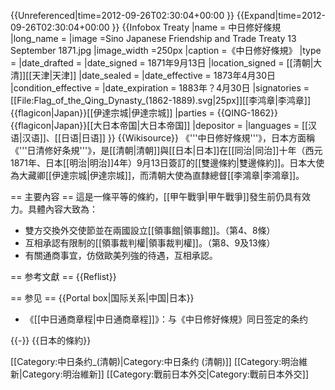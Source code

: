 {{Unreferenced|time=2012-09-26T02:30:04+00:00 }}
{{Expand|time=2012-09-26T02:30:04+00:00 }} 
{{Infobox Treaty
|name                = 中日修好條規
|long_name           = 
|image               =Sino Japanese Friendship and Trade Treaty 13 September 1871.jpg
|image_width         =250px
|caption             =《中日修好條規》
|type                =
|date_drafted        = 
|date_signed         = 1871年9月13日
|location_signed     = [[清朝|大清]][[天津|天津]]
|date_sealed         = 
|date_effective      = 1873年4月30日
|condition_effective = 
|date_expiration     = 1883年？4月30日
|signatories         = [[File:Flag_of_the_Qing_Dynasty_(1862-1889).svg|25px]][[李鸿章|李鸿章]]<br>{{flagicon|Japan}}[[伊達宗城|伊達宗城]] 
|parties             = {{QING-1862}}<br>{{flagicon|Japan}}[[大日本帝国|大日本帝国]]
|depositor           = 
|languages           = [[汉语|汉语]]、[[日语|日语]]
}}
{{Wikisource}}
《'''中日修好條規'''》，日本方面稱《'''日清修好条規'''》，是[[清朝|清朝]]與[[日本|日本]]在[[同治|同治]]十年（西元1871年、日本[[明治|明治]]4年）9月13日簽訂的[[雙邊條約|雙邊條約]]。日本大使為大藏卿[[伊達宗城|伊達宗城]]，而清朝大使為直隸總督[[李鴻章|李鴻章]]。

== 主要內容 ==
這是一條平等的條約，[[甲午戰爭|甲午戰爭]]發生前仍具有效力。具體內容大致為：
* 雙方交換外交使節並在兩國設立[[領事館|領事館]]。（第4、8條）
* 互相承認有限制的[[領事裁判權|領事裁判權]]。（第8、9及13條）
* 有關通商事宜，仿傚歐美列強的待遇，互相承認。

== 参考文獻 ==
{{Reflist}}

== 参见 ==
{{Portal box|国际关系|中国|日本}}
* 《[[中日通商章程|中日通商章程]]》：与《中日修好條規》同日签定的条约

{{-}}
{{日本的條約}}

[[Category:中日条约_(清朝)|Category:中日条约 (清朝)]]
[[Category:明治維新|Category:明治維新]]
[[Category:戰前日本外交|Category:戰前日本外交]]